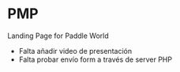 PMP
=====

Landing Page for Paddle World

  - Falta añadir video de presentación
  - Falta probar envío form a través de server PHP
